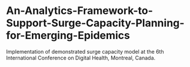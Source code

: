 # An-Analytics-Framework-to-Support-Surge-Capacity-Planning-for-Emerging-Epidemics
Implementation of demonstrated surge capacity model at the 6th International Conference on Digital Health, Montreal, Canada.
